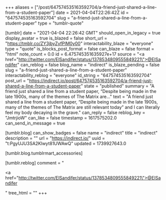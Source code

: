 +++
aliases = ["/post/647574535163592704/a-friend-just-shared-a-line-from-a-student-paper"]
date = 2021-04-04T22:26:42Z
id = "647574535163592704"
slug = "a-friend-just-shared-a-line-from-a-student-paper"
type = "tumblr-quote"

[tumblr]
date = "2021-04-04 22:26:42 GMT"
should_open_in_legacy = true
display_avatar = true
is_blazed = false
short_url = "https://tmblr.co/ZY3jbyZyfPlM0y00"
interactability_blaze = "everyone"
type = "quote"
is_blocks_post_format = false
can_blaze = false
format = "html"
note_count = 0.0
id = 6.475745351635927e+17
source = "<a href=\"http://twitter.com/ElSandifer/status/1378534809555849221\">@ElSandifer</a>"
can_reblog = false
blog_name = "indirect"
is_blaze_pending = false
slug = "a-friend-just-shared-a-line-from-a-student-paper"
interactability_reblog = "everyone"
id_string = "647574535163592704"
post_url = "https://indirect.io/post/647574535163592704/a-friend-just-shared-a-line-from-a-student-paper"
state = "published"
summary = "A friend just shared a line from a student paper, “Despite being made in the late 1900s, many of the themes of The Matrix are..."
text = "A friend just shared a line from a student paper, &ldquo;Despite being made in the late 1900s, many of the themes of The Matrix are still relevant today&rdquo; and I can literally feel my body decaying in the grave."
can_reply = false
reblog_key = "JmtrjioW"
can_like = false
timestamp = 1617575202.0
can_send_in_message = true

[tumblr.blog]
can_show_badges = false
name = "indirect"
title = "indirect"
description = ""
url = "https://indirect.io/"
uuid = "t:PgyUJU3SA2Klwyt81UWAwQ"
updated = 1739927643.0

[tumblr.blog.tumblrmart_accessories]

[tumblr.reblog]
comment = "<p><a href=\"http://twitter.com/ElSandifer/status/1378534809555849221\">@ElSandifer</a></p>"
tree_html = ""
+++
